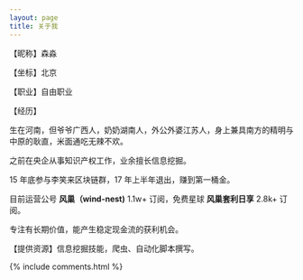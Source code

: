 ```yaml
---
layout: page
title: 关于我 
---
```


【昵称】森淼

【坐标】北京

【职业】自由职业

【经历】

生在河南，但爷爷广西人，奶奶湖南人，外公外婆江苏人，身上兼具南方的精明与中原的耿直，米面通吃无辣不欢。

之前在央企从事知识产权工作，业余擅长信息挖掘。

15 年底参与李笑来区块链群，17 年上半年退出，赚到第一桶金。

目前运营公号  **风巢（wind-nest)**  1.1w+ 订阅，免费星球 **风巢套利日享** 2.8k+ 订阅。

专注有长期价值，能产生稳定现金流的获利机会。

【提供资源】信息挖掘技能，爬虫、自动化脚本撰写。

{% include comments.html %}

